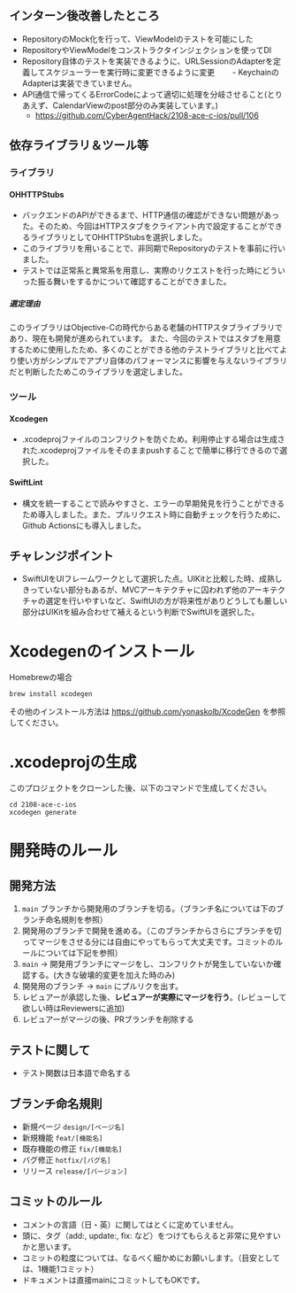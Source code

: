 ## インターン後改善したところ
- RepositoryのMock化を行って、ViewModelのテストを可能にした
- RepositoryやViewModelをコンストラクタインジェクションを使ってDI
- Repository自体のテストを実装できるように、URLSessionのAdapterを定義してスケジューラーを実行時に変更できるように変更
　　- KeychainのAdapterは実装できていません。
- API通信で帰ってくるErrorCodeによって適切に処理を分岐させること(とりあえず、CalendarViewのpost部分のみ実装しています。) 
  - https://github.com/CyberAgentHack/2108-ace-c-ios/pull/106

## 依存ライブラリ＆ツール等
### ライブラリ
#### OHHTTPStubs
- バックエンドのAPIができるまで、HTTP通信の確認ができない問題があった。そのため、今回はHTTPスタブをクライアント内で設定することができるライブラリとしてOHHTTPStubsを選択しました。
- このライブラリを用いることで、非同期でRepositoryのテストを事前に行いました。
- テストでは正常系と異常系を用意し、実際のリクエストを行った時にどういった振る舞いをするかについて確認することができました。
##### 選定理由
このライブラリはObjective-Cの時代からある老舗のHTTPスタブライブラリであり、現在も開発が進められています。
また、今回のテストではスタブを用意するために使用したため、多くのことができる他のテストライブラリと比べてより使い方がシンプルでアプリ自体のパフォーマンスに影響を与えないライブラリだと判断したためこのライブラリを選定しました。

### ツール
#### Xcodegen
- .xcodeprojファイルのコンフリクトを防ぐため。利用停止する場合は生成された.xcodeprojファイルをそのままpushすることで簡単に移行できるので選択した。
#### SwiftLint
- 構文を統一することで読みやすさと、エラーの早期発見を行うことができるため導入しました。また、プルリクエスト時に自動チェックを行うために、Github Actionsにも導入しました。
## チャレンジポイント
- SwiftUIをUIフレームワークとして選択した点。UIKitと比較した時、成熟しきっていない部分もあるが、MVCアーキテクチャに囚われず他のアーキテクチャの選定を行いやすいなど、SwiftUIの方が将来性がありどうしても厳しい部分はUIKitを組み合わせて補えるという判断でSwiftUIを選択した。

# Xcodegenのインストール
Homebrewの場合
```
brew install xcodegen
```
その他のインストール方法は https://github.com/yonaskolb/XcodeGen を参照してください。

# .xcodeprojの生成
このプロジェクトをクローンした後、以下のコマンドで生成してください。
```
cd 2108-ace-c-ios
xcodegen generate
```


# 開発時のルール

## 開発方法

1. `main` ブランチから開発用のブランチを切る。（ブランチ名については下のブランチ命名規則を参照）
2. 開発用のブランチで開発を進める。（このブランチからさらにブランチを切ってマージをさせる分には自由にやってもらって大丈夫です。コミットのルールについては下記を参照）
4. `main` -> 開発用ブランチにマージをし、コンフリクトが発生していないか確認する。(大きな破壊的変更を加えた時のみ)
5. 開発用のブランチ -> `main` にプルリクを出す。
6. レビュアーが承認した後、**レビュアーが実際にマージを行う**。(レビューして欲しい時はReviewersに追加)
7. レビュアーがマージの後、PRブランチを削除する

## テストに関して
- テスト関数は日本語で命名する

## ブランチ命名規則

- 新規ページ `design/[ページ名]`
- 新規機能 `feat/[機能名]`
- 既存機能の修正 `fix/[機能名]`
- バグ修正 `hotfix/[バグ名]`
- リリース `release/[バージョン]`


## コミットのルール

- コメントの言語（日・英）に関してはとくに定めていません。
- 頭に、タグ（add:, update:, fix: など）をつけてもらえると非常に見やすいかと思います。
- コミットの粒度については、なるべく細かめにお願いします。（目安としては、1機能1コミット）
- ドキュメントは直接mainにコミットしてもOKです。
